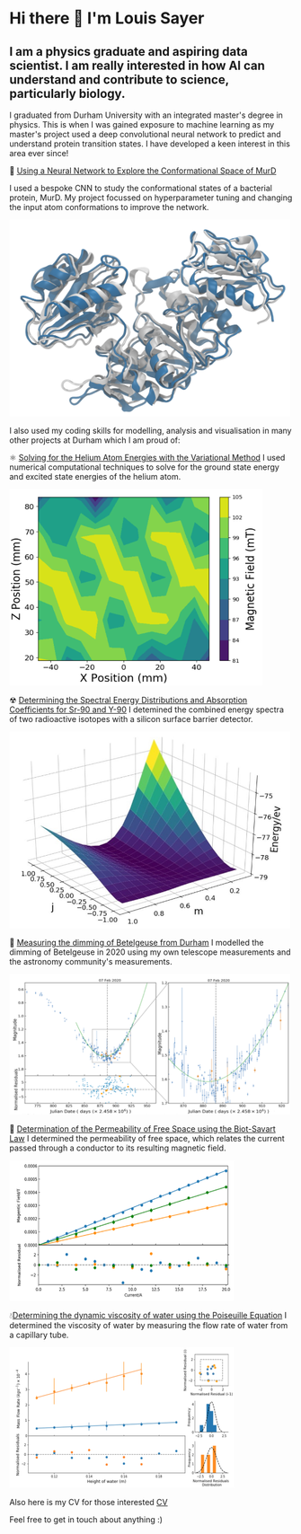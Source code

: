 # Hi there 👋 I'm Louis Sayer
## I am a physics graduate and aspiring data scientist. I am really interested in how AI can understand and contribute to science, particularly biology. 

I graduated from Durham University with an integrated master's degree in physics. This is when I was gained exposure to machine learning as my master's project used a deep convolutional neural network to predict and understand protein transition states. I have developed a keen interest in this area ever since!

🔬 <a href="/files/summative_report.pdf" target="_blank">Using a Neural Network to Explore the Conformational Space of MurD</a>

I used a bespoke CNN to study the conformational states of a bacterial protein, MurD. My project focussed on hyperparameter tuning and changing the input atom conformations to improve the network. 



<img src="/files/protein.png" width="500" height="350">

I also used my coding skills for modelling, analysis and visualisation in many other projects at Durham which I am proud of: 

⚛ <a href="/files/Computing_project.pdf" target="_blank">Solving for the Helium Atom Energies with the Variational Method</a> I used numerical computational techniques to solve for the ground state energy and excited state energies of the helium atom.

<img src="/files/energy_dist.png" width="450" height="350">

☢ <a href="/files/high_energy_beta_spectroscopy.pdf" target="_blank"> Determining the Spectral Energy Distributions and Absorption Coefficients for Sr-90 and Y-90</a> I detemined the combined energy spectra of two radioactive isotopes with a silicon surface barrier detector.

<img src="/files/energies.png" width="500" height="350">

🔭 <a href="/files/betelgeuse_own.pdf" target="_blank">Measuring the dimming of Betelgeuse from Durham</a> I modelled the dimming of Betelgeuse in 2020 using my own telescope measurements and the astronomy community's measurements.

<img src="/files/betelgeuse.png" width="500" height="250">

 🧲 <a href="/files/Biot Savart Lab report Summative.pdf" target="_blank">Determination of the Permeability of Free Space using the Biot-Savart Law</a> I determined the permeability of free space, which relates the current passed through a conductor to its resulting magnetic field.

<img src="/files/biot_savart.png" width="400" height="250"> 

💧<a href="/files/Water Viscosity Report 2.pdf" target="_blank">Determining the dynamic viscosity of water using the Poiseuille Equation</a> I determined the viscosity of water by measuring the flow rate of water from a capillary tube. 

<img src="/files/water_visc.png" width="400" height="250"> 

Also here is my CV for those interested <a href="/files/alta_cv_3.pdf" target="_blank">CV</a>


Feel free to get in touch about anything :)
